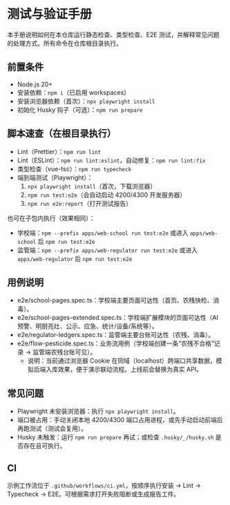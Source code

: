 # 测试与验证手册

本手册说明如何在本仓库运行静态检查、类型检查、E2E 测试，并解释常见问题的处理方式。所有命令在仓库根目录执行。

## 前置条件

- Node.js 20+
- 安装依赖：`npm i`（已启用 workspaces）
- 安装浏览器依赖（首次）：`npx playwright install`
- 初始化 Husky 钩子（可选）：`npm run prepare`

## 脚本速查（在根目录执行）

- Lint（Prettier）：`npm run lint`
- Lint（ESLint）：`npm run lint:eslint`，自动修复：`npm run lint:fix`
- 类型检查（vue-tsc）：`npm run typecheck`
- 端到端测试（Playwright）：
  1. `npx playwright install`（首次，下载浏览器）
  2. `npm run test:e2e`（会自动启动 4200/4300 开发服务器）
  3. `npm run e2e:report`（打开测试报告）

也可在子包内执行（效果相同）：

- 学校端：`npm --prefix apps/web-school run test:e2e` 或进入 `apps/web-school` 后 `npm run test:e2e`
- 监管端：`npm --prefix apps/web-regulator run test:e2e` 或进入 `apps/web-regulator` 后 `npm run test:e2e`

## 用例说明

- e2e/school-pages.spec.ts：学校端主要页面可达性（首页、农残快检、消毒）。
- e2e/school-pages-extended.spec.ts：学校端扩展模块的页面可达性（AI 预警、明厨亮灶、公示、应急、统计/设备/系统等）。
- e2e/regulator-ledgers.spec.ts：监管端主要台账可达性（农残、消毒）。
- e2e/flow-pesticide.spec.ts：业务流用例（学校端创建一条“农残不合格”记录 → 监管端农残台账可见）。
  - 说明：当前通过浏览器 Cookie 在同域（localhost）跨端口共享数据，模拟后端入库效果，便于演示联动流程。上线前会替换为真实 API。

## 常见问题

- Playwright 未安装浏览器：执行 `npx playwright install`。
- 端口被占用：手动关闭本地 4200/4300 端口占用进程，或先手动启动前端后再跑测试（测试会复用）。
- Husky 未触发：运行 `npm run prepare` 再试；或检查 `.husky/_/husky.sh` 是否存在且可执行。

## CI

示例工作流位于 `.github/workflows/ci.yml`，按顺序执行安装 → Lint → Typecheck → E2E。可根据需求打开失败阻断或生成报告工件。

